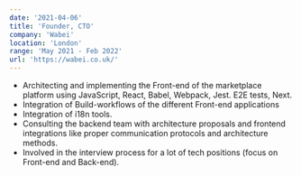 ```yaml
---
date: '2021-04-06'
title: 'Founder, CTO'
company: 'Wabei'
location: 'London'
range: 'May 2021 - Feb 2022'
url: 'https://wabei.co.uk/'
---
```


- Architecting and implementing the Front-end of the marketplace platform using JavaScript, React, Babel, Webpack, Jest. E2E tests, Next.
- Integration of Build-workflows of the different Front-end applications
- Integration of i18n tools.
- Consulting the backend team with architecture proposals and frontend integrations like proper communication protocols and architecture methods.
- Involved in the interview process for a lot of tech positions (focus on Front-end and Back-end).
